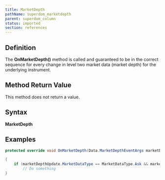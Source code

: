 ```yaml
---
title: MarketDepth
pathName: superdom_marketdepth
parent: superdom_column
status: imported
section: references
---
```


## Definition

The **OnMarketDepth()** method is called and guaranteed to be in the correct sequence for every change in level two market data (market depth) for the underlying instrument.

## Method Return Value

This method does not return a value.

## Syntax

**MarketDepth**

## Examples

```csharp
protected override void OnMarketDepth(Data.MarketDepthEventArgs marketDepthUpdate)

{
    if (marketDepthUpdate.MarketDataType == MarketDataType.Ask && marketDepthUpdate.Operation == Operation.Update)
        // Do something
}
```

